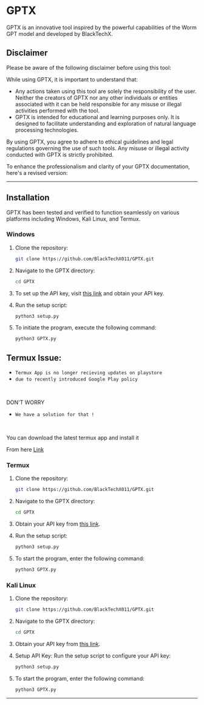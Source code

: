 # GPTX

GPTX is an innovative tool inspired by the powerful capabilities of the Worm GPT model and developed by BlackTechX.

## Disclaimer

Please be aware of the following disclaimer before using this tool:

While using GPTX, it is important to understand that:

- Any actions taken using this tool are solely the responsibility of the user. Neither the creators of GPTX nor any other individuals or entities associated with it can be held responsible for any misuse or illegal activities performed with the tool.
- GPTX is intended for educational and learning purposes only. It is designed to facilitate understanding and exploration of natural language processing technologies.

By using GPTX, you agree to adhere to ethical guidelines and legal regulations governing the use of such tools. Any misuse or illegal activity conducted with GPTX is strictly prohibited.

To enhance the professionalism and clarity of your GPTX documentation, here's a revised version:

---

## Installation

GPTX has been tested and verified to function seamlessly on various platforms including Windows, Kali Linux, and Termux.

### Windows

1. Clone the repository:
    ```bash
    git clone https://github.com/BlackTechX011/GPTX.git
    ```

2. Navigate to the GPTX directory:
    ```bash
    cd GPTX
    ```

3. To set up the API key, visit [this link](https://platform.openai.com/api-keys) and obtain your API key.

4. Run the setup script:
    ```bash
    python3 setup.py
    ```

5. To initiate the program, execute the following command:
    ```bash
    python3 GPTX.py
    ```
## Termux Issue:
* `Termux App is no longer recieving updates on playstore`
* `due to recently introduced Google Play policy `
<br>

DON'T WORRY
* `We have a solution for that !`
<br>


You can download the latest termux app and install it

From here <a href="https://f-droid.org/repo/com.termux_118.apk">Link</a>

### Termux

1. Clone the repository:
    ```bash
    git clone https://github.com/BlackTechX011/GPTX.git
    ```

2. Navigate to the GPTX directory:
    ```bash
    cd GPTX
    ```

3. Obtain your API key from [this link](https://platform.openai.com/api-keys).

4. Run the setup script:
    ```bash
    python3 setup.py
    ```

5. To start the program, enter the following command:
    ```bash
    python3 GPTX.py
    ```
### Kali Linux 
1. Clone the repository:
    ```bash
    git clone https://github.com/BlackTechX011/GPTX.git
    ```

2. Navigate to the GPTX directory:
    ```bash
    cd GPTX
    ```

3. Obtain your API key from [this link](https://platform.openai.com/api-keys).


4. Setup API Key:
Run the setup script to configure your API key:
   ```bash
   python3 setup.py
   ```
5. To start the program, enter the following command:
    ```bash
    python3 GPTX.py
    ```


---
